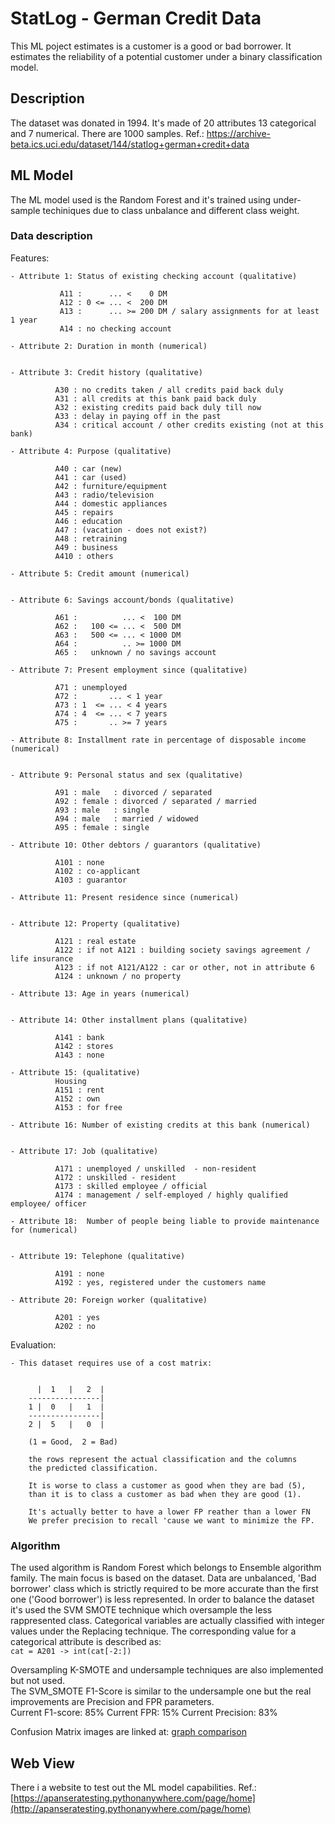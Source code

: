 # StatLog - German Credit Data
This ML poject estimates is a customer is a good or bad borrower. It estimates the reliability of a potential customer under a binary classification model.
## Description
The dataset was donated in 1994. It's made of 20 attributes 13 categorical and 7 numerical. There are 1000 samples.
Ref.: https://archive-beta.ics.uci.edu/dataset/144/statlog+german+credit+data
## ML Model
The ML model used is the Random Forest and it's trained using under-sample techiniques due to class unbalance and different class weight.
### Data description
Features:

    - Attribute 1: Status of existing checking account (qualitative)
               
               A11 :      ... <    0 DM
               A12 : 0 <= ... <  200 DM
               A13 :      ... >= 200 DM / salary assignments for at least 1 year
               A14 : no checking account

    - Attribute 2: Duration in month (numerical)
       

    - Attribute 3: Credit history (qualitative)
              
              A30 : no credits taken / all credits paid back duly
              A31 : all credits at this bank paid back duly
              A32 : existing credits paid back duly till now
              A33 : delay in paying off in the past
              A34 : critical account / other credits existing (not at this bank)

    - Attribute 4: Purpose (qualitative)
              
              A40 : car (new)
              A41 : car (used)
              A42 : furniture/equipment
              A43 : radio/television
              A44 : domestic appliances
              A45 : repairs
              A46 : education
              A47 : (vacation - does not exist?)
              A48 : retraining
              A49 : business
              A410 : others

    - Attribute 5: Credit amount (numerical)
              

    - Attribute 6: Savings account/bonds (qualitative)
              
              A61 :          ... <  100 DM
              A62 :   100 <= ... <  500 DM
              A63 :   500 <= ... < 1000 DM
              A64 :          .. >= 1000 DM
              A65 :   unknown / no savings account

    - Attribute 7: Present employment since (qualitative)
              
              A71 : unemployed
              A72 :       ... < 1 year
              A73 : 1  <= ... < 4 years
              A74 : 4  <= ... < 7 years
              A75 :       .. >= 7 years

    - Attribute 8: Installment rate in percentage of disposable income (numerical)
              

    - Attribute 9: Personal status and sex (qualitative)
              
              A91 : male   : divorced / separated
              A92 : female : divorced / separated / married
              A93 : male   : single
              A94 : male   : married / widowed
              A95 : female : single

    - Attribute 10: Other debtors / guarantors (qualitative)
              
              A101 : none
              A102 : co-applicant
              A103 : guarantor

    - Attribute 11: Present residence since (numerical)
              

    - Attribute 12: Property (qualitative)
              
              A121 : real estate
              A122 : if not A121 : building society savings agreement / life insurance
              A123 : if not A121/A122 : car or other, not in attribute 6
              A124 : unknown / no property

    - Attribute 13: Age in years (numerical)
              

    - Attribute 14: Other installment plans (qualitative)
              
              A141 : bank
              A142 : stores
              A143 : none

    - Attribute 15: (qualitative)
              Housing
              A151 : rent
              A152 : own
              A153 : for free

    - Attribute 16: Number of existing credits at this bank (numerical)
                  

    - Attribute 17: Job (qualitative)
              
              A171 : unemployed / unskilled  - non-resident
              A172 : unskilled - resident
              A173 : skilled employee / official
              A174 : management / self-employed / highly qualified employee/ officer

    - Attribute 18:  Number of people being liable to provide maintenance for (numerical)
             

    - Attribute 19: Telephone (qualitative)
              
              A191 : none
              A192 : yes, registered under the customers name

    - Attribute 20: Foreign worker (qualitative)
              
              A201 : yes
              A202 : no
Evaluation:

    - This dataset requires use of a cost matrix:


          |  1   |   2  |
        ----------------|
        1 |  0   |   1  |
        ----------------|
        2 |  5   |   0  |

        (1 = Good,  2 = Bad)

        the rows represent the actual classification and the columns
        the predicted classification.

        It is worse to class a customer as good when they are bad (5),
        than it is to class a customer as bad when they are good (1).

        It's actually better to have a lower FP reather than a lower FN
        We prefer precision to recall 'cause we want to minimize the FP.


### Algorithm
The used algorithm is Random Forest which belongs to Ensemble algorithm family. The main focus is based on the dataset. Data are unbalanced, 'Bad borrower' class which is strictly required to be more accurate than the first one ('Good borrower') is less represented. In order to balance the dataset it's used the SVM SMOTE technique which oversample the less rappresented class.
Categorical variables are actually classified with integer values under the Replacing technique. The corresponding value for a categorical attribute is described as: <br />       ```
        cat = A201 -> int(cat[-2:])
    ```


Oversampling K-SMOTE and undersample techniques are also implemented but not used. <br>
The SVM_SMOTE F1-Score is similar to the undersample one but the real improvements are Precision and FPR parameters.</br>
Current F1-score: 85%
Current FPR: 15%
Current Precision: 83%

Confusion Matrix images are linked at: [graph comparison](/classifier/doc)
## Web View
There i a website to test out the ML model capabilities.
Ref.: [https://apanseratesting.pythonanywhere.com/page/home](http://apanseratesting.pythonanywhere.com/page/home)


